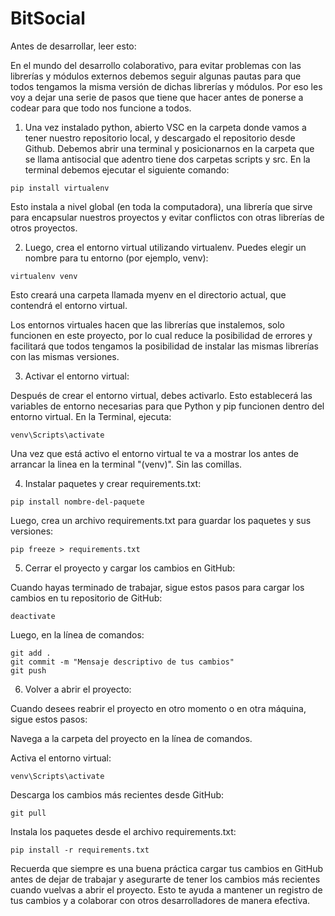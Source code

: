 # BitSocial

Antes de desarrollar, leer esto:

En el mundo del desarrollo colaborativo, para evitar problemas con las librerías y módulos externos debemos seguir algunas pautas para que todos tengamos la misma versión de dichas librerías y módulos. Por eso les voy a dejar una serie de pasos que tiene que hacer antes de ponerse a codear para que todo nos funcione a todos.

1. Una vez instalado python, abierto VSC en la carpeta donde vamos a tener nuestro repositorio local, y descargado el repositorio desde Github. Debemos abrir una terminal y posicionarnos en la carpeta que se llama antisocial que adentro tiene dos carpetas scripts y src. En la terminal debemos ejecutar el siguiente comando:

```
pip install virtualenv

```

Esto instala a nivel global (en toda la computadora), una librería que sirve para encapsular nuestros proyectos y evitar conflictos con otras librerías de otros proyectos.

2. Luego, crea el entorno virtual utilizando virtualenv. Puedes elegir un nombre para tu entorno (por ejemplo, venv):

```
virtualenv venv
```

Esto creará una carpeta llamada myenv en el directorio actual, que contendrá el entorno virtual.

Los entornos virtuales hacen que las librerías que instalemos, solo funcionen en este proyecto, por lo cual reduce la posibilidad de errores y facilitará que todos tengamos la posibilidad de instalar las mismas librerías con las mismas versiones.

3. Activar el entorno virtual:

Después de crear el entorno virtual, debes activarlo. Esto establecerá las variables de entorno necesarias para que Python y pip funcionen dentro del entorno virtual. En la Terminal, ejecuta:

```
venv\Scripts\activate
```

Una vez que está activo el entorno virtual te va a mostrar los antes de arrancar la linea en la terminal "(venv)". Sin las comillas.

4. Instalar paquetes y crear requirements.txt:

```
pip install nombre-del-paquete
```

Luego, crea un archivo requirements.txt para guardar los paquetes y sus versiones:

```
pip freeze > requirements.txt

```

5. Cerrar el proyecto y cargar los cambios en GitHub:

Cuando hayas terminado de trabajar, sigue estos pasos para cargar los cambios en tu repositorio de GitHub:

```
deactivate
```

Luego, en la línea de comandos:

```
git add .
git commit -m "Mensaje descriptivo de tus cambios"
git push
```

6. Volver a abrir el proyecto:

Cuando desees reabrir el proyecto en otro momento o en otra máquina, sigue estos pasos:

Navega a la carpeta del proyecto en la línea de comandos.

Activa el entorno virtual:

```
venv\Scripts\activate
```

Descarga los cambios más recientes desde GitHub:

```
git pull
```

Instala los paquetes desde el archivo requirements.txt:

```
pip install -r requirements.txt
```

Recuerda que siempre es una buena práctica cargar tus cambios en GitHub antes de dejar de trabajar y asegurarte de tener los cambios más recientes cuando vuelvas a abrir el proyecto. Esto te ayuda a mantener un registro de tus cambios y a colaborar con otros desarrolladores de manera efectiva.
